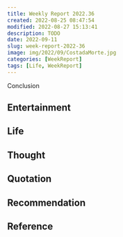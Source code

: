 ```yaml
---
title: Weekly Report 2022.36
created: 2022-08-25 08:47:54
modified: 2022-08-27 15:13:41
description: TODO
date: 2022-09-11
slug: week-report-2022-36
image: img/2022/09/CostadaMorte.jpg
categories: [WeekReport]
tags: [Life, WeekReport]
---
```


Conclusion

## Entertainment

## Life

## Thought

## Quotation

## Recommendation

## Reference
